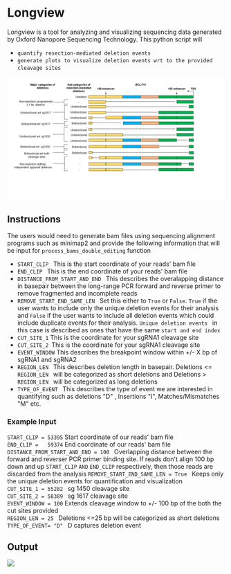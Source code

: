 # Longview
Longview is a tool for analyzing and visualizing sequencing data generated by Oxford Nanopore Sequencing Technology. 
This python script will
- ```quantify resection-mediated deletion events ```
- ```generate plots to visualize deletion events wrt to the provided cleavage sites ```

![](images/Resection_mediated_deletions.png)

## Instructions 
The users would need to generate bam files using sequencing alignment programs such as minimap2 and provide the following information that will be input for 
```process_bams_double_editing``` function
 - ```START_CLIP ``` This is the start coordinate of your reads' bam file 
 - ```END_CLIP ``` This is the end coordinate of your reads' bam file
 - ```DISTANCE_FROM_START_AND_END ``` This describes the overalapping distance in basepair between the long-range PCR forward and reverse primer to remove fragmented and incomplete reads 
 - ```REMOVE_START_END_SAME_LEN ``` Set this either to ```True``` or ```False```. ```True``` if the user wants to include only the unique deletion events for their analysis and ```False``` if the user wants to include all deletion events which could include duplicate events for their analysis. ```Unique deletion events ``` in this case is described as ones that have the same ```start and end index ```
 - ```CUT_SITE_1``` This is the coordinate for your sgRNA1 cleavage site
 - ```CUT_SITE_2 ```This is the coordinate for your sgRNA1 cleavage site
 - ```EVENT_WINDOW``` This describes the breakpoint window within +/- X bp of sgRNA1 and sgRNA2 
 - ```REGION_LEN ``` This describes deletion length in basepair. Deletions <= ```REGION_LEN ``` will be categorized as short deletions and Deletions > ```REGION_LEN ``` will be categorized as long deletions
- ```TYPE_OF_EVENT ``` This describes the type of event we are interested in quantifying such as deletions "D" , Insertions "I", Matches/Mismatches "M" etc.

### Example Input
```START_CLIP = 53395``` Start coordinate of our reads' bam file  
```END_CLIP =   59374```  End coordinate of our reads' bam file  
```DISTANCE_FROM_START_AND_END = 100 ``` Overlapping distance between the forward and reverser PCR primer binding site. If reads don't align 100 bp down and up  ```START_CLIP``` ```AND``` ```END_CLIP``` respectively, then those reads are discarded from the analysis 
```REMOVE_START_END_SAME_LEN = True ``` Keeps only the unique deletion events for quantification and visualization  
```CUT_SITE_1 = 55282 ``` sg 1450 cleavage site  
```CUT_SITE_2 = 58389 ``` sg 1617 cleavage site  
``` EVENT_WINDOW = 100 ``` Extends cleavage window to +/- 100 bp of the both the cut sites provided  
```REGION_LEN = 25 ``` Deletions <=25 bp will be categorized as short deletions  
```TYPE_OF_EVENT= "D" ``` D captures deletion event  

## Output
![](images/plots_figure.png)


